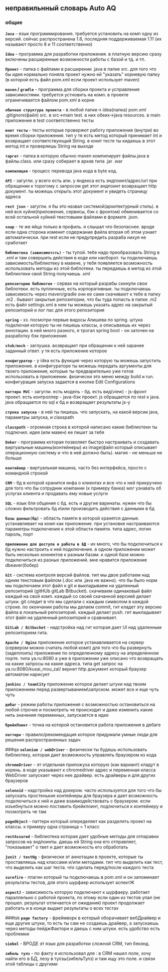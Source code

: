 ## **неправильнный словарь Auto AQ**

### общие


**`Java`** - язык программирования. требуется установить на комп одну из версий. сейчас распространена 1.8, последняя
поддерживаемая 1.11 (их называют просто 8 и 11 соответственно)

**`Idea`** - программа для разработки приложения. в платную версию сразу включены расширенные возможности работы с базой и тд. и тп.   

**`Проект`** - папка с файлами в расширении .java в папке src. для того что бы идея нормально поняла проект нужно ей "указать" корневую папку (в которой есть файл pom.xml если проект использует maven)  

**`maven` / `gradle`** - программа для сборки проекта и усправления зависимостями. требуется устновить на комп. в проекте ограничивается файлом pom.xml в корне     

**`обычная структура проекта`** - в любой папке->.idea(папка) pom.xml .gitignore(файл) src.  в src->main test. в них обеих->java resources. в main приложение в test соответственно тесты    

**`юнит тесты`** - тесты которые проверяют работу приложения (внутри) во время сборки приложения. тип у тя есть метод который принимает int и возвращает соответствующий String. в юнит тесте ты кидаешь в этот метод int  и проверяешь String на выходе

**`таргет`** - папка в которую обычно maven компилирует файлы.java в файлы.class. или сразу собирает в архив типа .jar .war  

**`компиляция`** - процесс перевода java кода в byte код.  

**`API`** - загугли. у всего есть апи. у яндекса есть эндпоинт/адрес/url при обращении к торогому с запросом get этот андпоинт возвращает http документ. ты можешь открыть этот документ и увидеть страницу адреса     

**`rest json`** - загугли. я бы это назвал системой(архитектурный стиль). в ней вся хуйня(приложения, сервисы, бэк с фронтом) обменивается со всей остальной хуйней текстовыми файлами в формате .json.

**`soap`** - те же яйца только в профиль. я слышал что безопаснее. вроде если одна сторона изменит содержание файла вторая об этом узнает автоматически. при rest если не предупредить разраба нихуя не сработает

**`библиотека (зависимотсть)`** - ты тупой. тебе надо преобразовать String в .xml и там совершить действия в коде или наоборот. ты подключаешь зависимость/библиотеку в мавене, у тебя появляется возможность использовать методы из этой библотеки. ты передаешь в метод из этой библиотеки свой String получаешь .xml  

**`репозитории библиотек`** - сервак на который разрабы скинули свои библотеки. есть пупличные, есть корпоративные. ты подключаешь зависимость через maven/gradle они ее сами скачивают к тебе в папку .m2 . бывают закрытые репозитории, что бы туда попасть в папке .m2 есть файл settings.xml в нем ты можешь указать адрес на закрытый репозиторий и лог пас для этого репозитория      

**`spring`** - хз. посмотри первые видосы Алишева по spring. штука подключая которую ты не пишешь классы, а описываешь их через аннотации. в ней много разного, я трогал spring boot - он заточен на разработку бэк приложения  

**`stub/mock`**  - заглушка. возвращает при обращении к ней заранее заданный ответ. у тя есть приложение которое 

**`конфигуратор`** - у idea есть функция через которую ты можешь запустить приложение. в конфигураторе ты можешь передать аргументы для твоего приложения, которые ты предварительно уже готов использовать в приложении. физически это меню между build и run. конфигурация запуска задается в кнопке Edit Configurations       

**`паттерн MVC`** - загугли. есть модель - бд. есть вид(view) - js-фронт проект. есть контроллер - java-бэк проект. js обращается по rest  к java. java обращается по sql к бд и возвращает результаты js-у    

**`строка запуска`** - в ней ты пишешь. что запускать, на какой версии java, параметры запуска, и classpath  

**`classpath`** - огромная строка в которой написано какие библиотеки ты подлючил. идея (или мавен) ее пишет за тебя     

**`Doker`** - программа которая позволяет быстро настраивать и создавать виртуальные машины(контейнеры) из image(файл который описывает операционную систему и что в ней должно быть). магия - не меньше не больше     

**`контейнер`** - виртуальная машина, часто без интерфейса, просто с командной строкой  

**`CRM`** - бд в которой хранится инфа о клиентах и все что к ней прикручено для того что бы сотрудник компании (к примеру банка) мог узнавать об услугах клиента и продавать ему новые услуги     

**`SQL`** -  язык бля общения с бд. есть и другие варинаты. нужен что бы сложно фильтровать бд и\или производить действия с данными в бд

**`базы данных(бд)`** - область памяти в которой хранятся данные. устанавливает на комп как приложение. при установке настраиваются параметры подключения к этой области памяти. типа адрес, логин пароль, порт    

**`приложение для доступа и работы в БД`** - их много, что бы подключиться к бд нужно настроить к ней подключение. в одном приложении может быть несколько коннектов к разным базам. к одной базе можно подключиться из разных приложений. мне нравится приложение dbeaver(бобер)   

**`Git`** - система контроля версий файлов. тип мы двое работаем над одним текстовым файлом (.doc или .java не важно). что бы было норм мы подключаем этот файл к git и выкладываем на удаленный репозиторий (gitHUb gitLab Bitbucket). скачиваем одинаковый файл каждый на свой комп. каждый со своей скачанной версией делает штуки. git следит в что мы сделали с каждым символом в каждой строке. по окончании работы мы делаем commit, гит кладет эту версию файла в локальный репозиторий. каждый делает push. гит выкладывает этот файл на удаленный репозиторий и сравнивает.

**`GitLab / Bitbucket`** - надстройка над гит которая дает UI над удаленным репозиторием гита.    

**`Apache / Nginx`** приложение которое устанавливается на сервер (сервером можно считать любой комп) для того что бы развернуть (задеплоить) приложение по определенному адресу на апределенном порте. типа ya.ru:8080 а уже в приложении уже описано что возвращать на какие запросы на какие адреса. типа get запрос на ya.ru:8080/kusai_mou_zal/ вернет http документ который  браузер автоматом нарисует     

**`jenkins / teamCity`**  приложение которое делает штуки над твоим приложением перед развертыванием\запуском. может все и еще чуть чуть

**`дебаг`** - режим работы приложения с возможностью остановиться на любой строчке и посмотреть че происходит и даже изменить какие нить значения переменных, запускается в идее

**`брейкПоинт`** - точка на которой остановится работа приложения в дебаге 

**`паттерн`** - правило/рекомендация которое придумали умные люди для решения распространенных задач  

###qa
**`selenium / webDriver`** - физически ты будешь использовать библиотеку, которая дает возможность управлять браузером из кода   

**`chromeDriver`** - эт отдельная приложуха которую (как вариант) кладут в корень. в коде указывают к chromedriver адрес и переменная класса WebDriver запускает через нее драйвер. есть драйверы и для других браузеров    

**`selenoid`** - надстройка над докером. часто используется для того что бы запускать простенькие контейнеры для браузера и дает возможность подключиться к ней и даже взаимодействовать с браузером. если изъебнуться можно поставить брейкпоинт, подлючиться к контейнеру и посмотреть че там  

**`pageObject`** - паттерн который опеределяет как разделять проект на классы. к примеру одна страница = 1 класс  

**`restAssured`** - библиотека которая дает удобные методы для отпаравки запросов на эндпоинты. даешь ей String она его отправляет, "показывает" о твет и дает возможность его обработать   

**`junit / testNg`** - физически эт аннотации в проекте, которые ты проставляешь над классами и/или методами. тип что выделить как тест, что выделить как шаг теста. что сделать перед/после каждого теста  

**`surefire`** - плагин который ты подключаешь в pom.xml и он запоминает результаты тестов, для этого шурфаер использует аспектЖ    

**`aspectJ`** - зависимость которую подключают к шурфаеру. работает параллельно с работой проекта, по этому если один из тестов упал (не прошел. результат отличается от ожидания) проект продолжает работать и в конце выдает результаты о всех тестах  

###tsk
**`page factory`** - фреймворк в который оборачивает вебДрайвер и еще другие штуки, то есть ты сам не создаешь драйвер, а запускаешь через методы пейджФактори и даешь с ним штуки. есть удобство есть проблемки       

**`siebel`** - ВРОДЕ эт язык для разработки сложной CRM, тип бекэнд. 

**`зибель тулз`** - по факту я использовал для : в CRM нашел поле, хочу найти его в БД, лезу в тулзы(зибельТулз)   и там ищу это поле. и связи этой таблицы с другими

